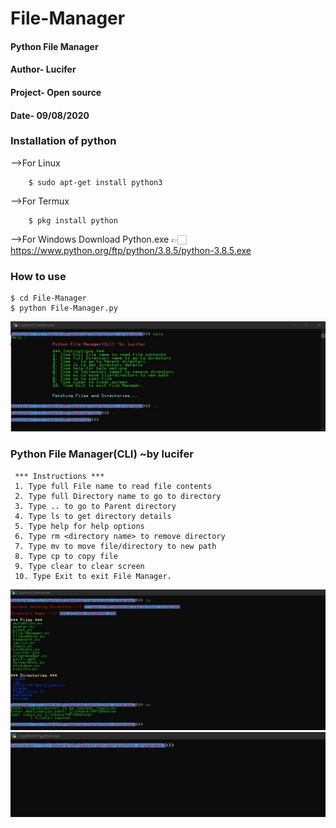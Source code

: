 # File-Manager


#### Python File Manager
#### Author- Lucifer
#### Project- Open source
#### Date- 09/08/2020

### Installation of python
 -->For Linux
```
	$ sudo apt-get install python3
```
 -->For Termux
```
	$ pkg install python
```
 -->For Windows
	Download Python.exe
	👉🏻 https://www.python.org/ftp/python/3.8.5/python-3.8.5.exe

### How to use
```
$ cd File-Manager
$ python File-Manager.py
```

![Screenshot 1](/screenshots/Capture.JPG)

###  Python File Manager(CLI) ~by lucifer

     *** Instructions ***
     1. Type full File name to read file contents
     2. Type full Directory name to go to directory
     3. Type .. to go to Parent directory
     4. Type ls to get directory details
     5. Type help for help options
     6. Type rm <directory name> to remove directory
     7. Type mv to move file/directory to new path
     8. Type cp to copy file
     9. Type clear to clear screen
     10. Type Exit to exit File Manager.
![Screenshot 2](/screenshots/Capture11.JPG)
![Screenshot 3](/screenshots/Capture12.JPG)
